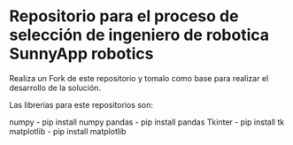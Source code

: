 # Repositorio para el proceso de selección de ingeniero de robotica SunnyApp robotics 

Realiza un Fork de este repositorio y tomalo como base para realizar el desarrollo de la solución.

Las librerias para este repositorios son:

numpy  - pip install numpy
pandas - pip install pandas
Tkinter - pip install tk
matplotlib - pip install matplotlib
